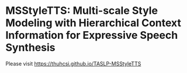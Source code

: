 # MSStyleTTS: Multi-scale Style Modeling with Hierarchical Context Information for Expressive Speech Synthesis

Please visit https://thuhcsi.github.io/TASLP-MSStyleTTS
